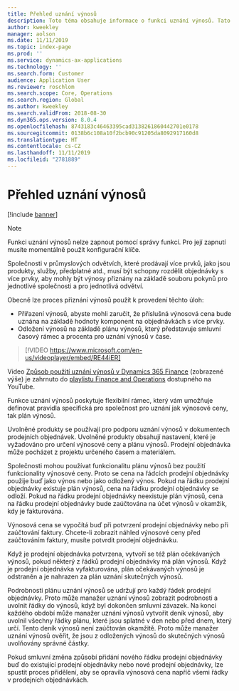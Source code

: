 ```yaml
---
title: Přehled uznání výnosů
description: Toto téma obsahuje informace o funkci uznání výnosů. Tato funkce poskytuje flexibilní rámec, který vám umožňuje definovat pravidla specifická pro společnost pro uznání jak výnosové ceny, tak plán výnosů pro objednávky s více prvky.
author: kweekley
manager: aolson
ms.date: 11/11/2019
ms.topic: index-page
ms.prod: ''
ms.service: dynamics-ax-applications
ms.technology: ''
ms.search.form: Customer
audience: Application User
ms.reviewer: roschlom
ms.search.scope: Core, Operations
ms.search.region: Global
ms.author: kweekley
ms.search.validFrom: 2018-08-30
ms.dyn365.ops.version: 8.0.4
ms.openlocfilehash: 8743183c46463395cad3138261860442701e0178
ms.sourcegitcommit: 0138b6c108a10f2bcb90c91205da8092917160d8
ms.translationtype: HT
ms.contentlocale: cs-CZ
ms.lasthandoff: 11/11/2019
ms.locfileid: "2781889"
---
```

# <a name="revenue-recognition-overview"></a>Přehled uznání výnosů

[!include [banner](../includes/banner.md)]

> [!NOTE]
> Funkci uznání výnosů nelze zapnout pomocí správy funkcí. Pro její zapnutí musíte momentálně použít konfigurační klíče.

Společnosti v průmyslových odvětvích, které prodávají více prvků, jako jsou produkty, služby, předplatné atd., musí být schopny rozdělit objednávky s více prvky, aby mohly být výnosy přiznány na základě souboru pokynů pro jednotlivé společnosti a pro jednotlivá odvětví.

Obecně lze proces přiznání výnosů použít k provedení těchto úloh:

* Přiřazení výnosů, abyste mohli zaručit, že příslušná výnosová cena bude uznána na základě hodnoty komponent na objednávkách s více prvky.
* Odložení výnosů na základě plánu výnosů, který představuje smluvní časový rámec a procenta pro uznání výnosů v čase.

> [!VIDEO https://www.microsoft.com/en-us/videoplayer/embed/RE44iER]

Video [Způsob použití uznání výnosů v Dynamics 365 Finance](https://youtu.be/v3amIsiqvoo) (zobrazené výše) je zahrnuto do [playlistu Finance and Operations](https://www.youtube.com/playlist?list=PLcakwueIHoT_SYfIaPGoOhloFoCXiUSyW) dostupného na YouTube.

Funkce uznání výnosů poskytuje flexibilní rámec, který vám umožňuje definovat pravidla specifická pro společnost pro uznání jak výnosové ceny, tak plán výnosů.

Uvolněné produkty se používají pro podporu uznání výnosů v dokumentech prodejních objednávek. Uvolněné produkty obsahují nastavení, které je vyžadováno pro určení výnosové ceny a plánu výnosů. Prodejní objednávka může pocházet z projektu určeného časem a materiálem.

Společnosti mohou používat funkcionalitu plánu výnosů bez použití funkcionality výnosové ceny. Proto se cena na řádcích prodejní objednávky použije buď jako výnos nebo jako odložený výnos. Pokud na řádku prodejní objednávky existuje plán výnosů, cena na řádku prodejní objednávky se odloží. Pokud na řádku prodejní objednávky neexistuje plán výnosů, cena na řádku prodejní objednávky bude zaúčtována na účet výnosů v okamžik, kdy je fakturována.

Výnosová cena se vypočítá buď při potvrzení prodejní objednávky nebo při zaúčtování faktury. Chcete-li zobrazit náhled výnosové ceny před zaúčtováním faktury, musíte potvrdit prodejní objednávku.

Když je prodejní objednávka potvrzena, vytvoří se též plán očekávaných výnosů, pokud některý z řádků prodejní objednávky má plán výnosů. Když je prodejní objednávka vyfakturována, plán očekávaných výnosů je odstraněn a je nahrazen za plán uznání skutečných výnosů.

Podrobnosti plánu uznání výnosů se udržují pro každý řádek prodejní objednávky. Proto může manažer uznání výnosů zobrazit podrobnosti a uvolnit řádky do výnosů, když byl dokončen smluvní závazek. Na konci každého období může manažer uznání výnosů vytvořit deník výnosů, aby uvolnil všechny řádky plánu, které jsou splatné v den nebo před dnem, který určí. Tento deník výnosů není zaúčtován okamžitě. Proto může manažer uznání výnosů ověřit, že jsou z odložených výnosů do skutečných výnosů uvolňovány správné částky.

Pokud smluvní změna způsobí přidání nového řádku prodejní objednávky buď do existující prodejní objednávky nebo nové prodejní objednávky, lze spustit proces přidělení, aby se opravila výnosová cena napříč všemi řádky v prodejních objednávkách.
